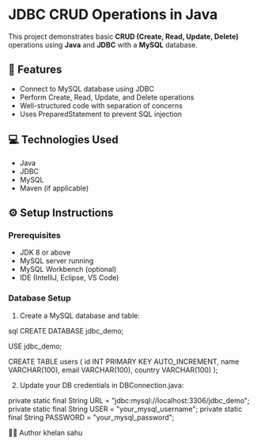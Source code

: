 # JDBC CRUD Operations in Java

This project demonstrates basic **CRUD (Create, Read, Update, Delete)** operations using **Java** and **JDBC** with a **MySQL** database.

## 📌 Features

- Connect to MySQL database using JDBC
- Perform Create, Read, Update, and Delete operations
- Well-structured code with separation of concerns
- Uses PreparedStatement to prevent SQL injection


## 💻 Technologies Used

- Java
- JDBC
- MySQL
- Maven (if applicable)

## ⚙️ Setup Instructions

### Prerequisites

- JDK 8 or above
- MySQL server running
- MySQL Workbench (optional)
- IDE (IntelliJ, Eclipse, VS Code)

### Database Setup

1. Create a MySQL database and table:

sql
CREATE DATABASE jdbc_demo;

USE jdbc_demo;

CREATE TABLE users (
    id INT PRIMARY KEY AUTO_INCREMENT,
    name VARCHAR(100),
    email VARCHAR(100),
    country VARCHAR(100)
);

2. Update your DB credentials in DBConnection.java:

private static final String URL = "jdbc:mysql://localhost:3306/jdbc_demo";
private static final String USER = "your_mysql_username";
private static final String PASSWORD = "your_mysql_password";



🧑‍💻 Author
khelan sahu
